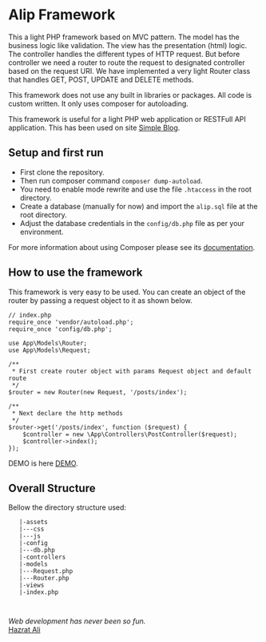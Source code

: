 Alip Framework
=======
This a light PHP framework based on MVC pattern. The model has the business logic like validation. The view has the presentation (html) logic. The controller handles the different types of HTTP request. But before controller we need a router to route the request to designated controller based on the request URI.
We have implemented a very light Router class that handles GET, POST, UPDATE and DELETE methods.

This framework does not use any built in libraries or packages. All code is custom written. It only uses composer for autoloading.

This framework is useful for a light PHP web application or RESTFull API application. This has been used on site [Simple Blog](http://alip.softhem.se).


## Setup and first run

  * First clone the repository.
  * Then run composer command `composer dump-autoload`.
  * You need to enable mode rewrite and use the file `.htaccess` in the root directory.
  * Create a database (manually for now) and import the `alip.sql` file at the root directory.
  * Adjust the database credentials in the `config/db.php` file as per your environment.

For more information about using Composer please see its [documentation](http://getcomposer.org/doc/).

## How to use the framework

This framework is very easy to be used. You can create an object of the router by passing a request object to it as shown below.

```
// index.php
require_once 'vendor/autoload.php';
require_once 'config/db.php';

use App\Models\Router;
use App\Models\Request;

/**
 * First create router object with params Request object and default route
 */
$router = new Router(new Request, '/posts/index');

/**
 * Next declare the http methods
 */
$router->get('/posts/index', function ($request) {
    $controller = new \App\Controllers\PostController($request);
    $controller->index();
});
```

DEMO is here [DEMO](http://alip.softhem.se).

## Overall Structure

Bellow the directory structure used:

```
   |-assets
   |---css
   |---js
   |-config
   |---db.php
   |-controllers
   |-models
   |---Request.php
   |---Router.php
   |-views
   |-index.php
   
  
 ```

   
<i>Web development has never been so fun.</i>  
[Hazrat Ali](http://blog.softhem.se/) 

